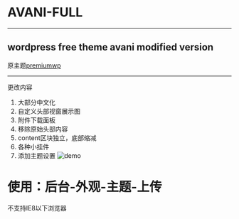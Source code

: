 # AVANI-FULL
***
## wordpress free theme avani modified version
原主题[premiumwp](https://github.com/premiumwp/avani)
***
更改内容
1. 大部分中文化
2. 自定义头部视窗展示图
3. 附件下载面板
4. 移除原始头部内容
5. content区块独立，底部缩减
6. 各种小挂件
7. 添加主题设置
![demo](http://i1.piimg.com/595276/4cbe583cd7f22b08.png)
# 使用：后台-外观-主题-上传
不支持IE8以下浏览器
